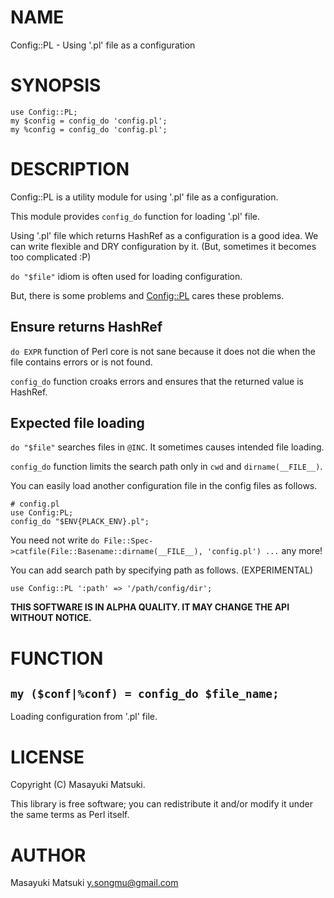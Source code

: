 # NAME

Config::PL - Using '.pl' file as a configuration

# SYNOPSIS

    use Config::PL;
    my $config = config_do 'config.pl';
    my %config = config_do 'config.pl';

# DESCRIPTION

Config::PL is a utility module for using '.pl' file as a configuration.

This module provides `config_do` function for loading '.pl' file.

Using '.pl' file which returns HashRef as a configuration is a good idea.
We can write flexible and DRY configuration by it.
(But, sometimes it becomes too complicated :P)

`do "$file"` idiom is often used for loading configuration.

But, there is some problems and [Config::PL](https://metacpan.org/pod/Config::PL) cares these problems.

## Ensure returns HashRef

`do EXPR` function of Perl core is not sane because it does not die
when the file contains errors or is not found.

`config_do` function croaks errors and ensures that the returned value is HashRef.

## Expected file loading

`do "$file"` searches files in `@INC`. It sometimes causes intended file loading.

`config_do` function limits the search path only in `cwd` and `dirname(__FILE__)`.

You can easily load another configuration file in the config files as follows.

    # config.pl
    use Config:PL;
    config_do "$ENV{PLACK_ENV}.pl";

You need not write `do File::Spec->catfile(File::Basename::dirname(__FILE__), 'config.pl') ...` any more!

You can add search path by specifying path as follows. (EXPERIMENTAL)

    use Config::PL ':path' => '/path/config/dir';

**THIS SOFTWARE IS IN ALPHA QUALITY. IT MAY CHANGE THE API WITHOUT NOTICE.**

# FUNCTION

## `my ($conf|%conf) = config_do $file_name;`

Loading configuration from '.pl' file.

# LICENSE

Copyright (C) Masayuki Matsuki.

This library is free software; you can redistribute it and/or modify
it under the same terms as Perl itself.

# AUTHOR

Masayuki Matsuki <y.songmu@gmail.com>
